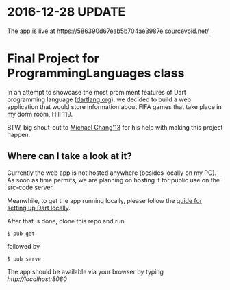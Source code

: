 # 2016-12-28 UPDATE

The app is live at https://586390d67eab5b704ae3987e.sourcevoid.net/

# Final Project for ProgrammingLanguages class
In an attempt to showcase the most promiment features of Dart programming language ([dartlang.org](http://dartlang.org)), we decided to build a web application that would store information about FIFA games that take place in my dorm room, Hill 119. 

BTW, big shout-out to [Michael Chang'13](https://src-code.simons-rock.edu/git/mchang13) for his help with making this project happen.



## Where can I take a look at it?

Currently the web app is not hosted anywhere (besides locally on my PC). As soon as time permits, we are planning on hosting it for public use on the src-code server.

Meanwhile, to get the app running locally, please follow the [guide for setting up Dart locally](http://https://webdev.dartlang.org/angular/guide/setup).

After that is done, clone this repo and run
```
$ pub get
```
followed by
```
$ pub serve
```
The app should be available via your browser by typing *http://localhost:8080*